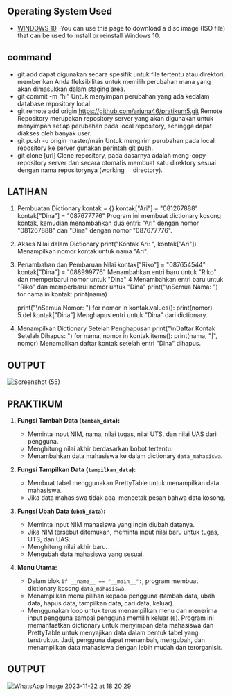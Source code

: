
## Operating System Used
* [WINDOWS 10](https://www.microsoft.com/software-download/windows10) -You can use this page to download a disc image (ISO file) that can be used to install or reinstall Windows 10.
## command 
 - git add dapat digunakan secara spesifik untuk file tertentu atau direktori, memberikan Anda fleksibilitas untuk memilih perubahan mana yang akan dimasukkan dalam staging 
  area.
 - git commit -m “hi” Untuk menyimpan perubahan yang ada kedalam database repository local
 - git remote add origin https://github.com/arjuna46/pratikum5.git Remote Repository merupakan repository server yang akan digunakan untuk menyimpan setiap perubahan pada 
   local repository, sehingga dapat diakses oleh banyak user.
 - git push -u origin master/main Untuk mengirim perubahan pada local repository ke server gunakan perintah git push.
 - git clone [url] Clone repository, pada dasarnya adalah meng-copy repository server dan secara otomatis membuat satu direktory sesuai dengan nama repositorynya (working 
   directory).
## LATIHAN
  1. Pembuatan Dictionary 
  kontak = {}
  kontak["Ari"] = "081267888"
  kontak["Dina"] = "087677776"
  Program ini membuat dictionary kosong kontak, kemudian menambahkan dua entri: "Ari" dengan nomor "081267888" dan "Dina" dengan nomor "087677776".
  2. Akses Nilai dalam Dictionary
     print("Kontak Ari: ", kontak["Ari"])
      Menampilkan nomor kontak untuk nama "Ari".
  3. Penambahan dan Pembaruan Nilai
     kontak["Riko"] = "087654544"
     kontak["Dina"] = "088999776"
     Menambahkan entri baru untuk "Riko" dan memperbarui nomor untuk "Dina"
  4 Menambahkan entri baru untuk "Riko" dan memperbarui nomor untuk "Dina"
     print("\nSemua Nama: ")
     for nama in kontak:
    print(nama)

     print("\nSemua Nomor: ")
     for nomor in kontak.values():
    print(nomor)
  5.del kontak["Dina"]
    Menghapus entri untuk "Dina" dari dictionary.
  6. Menampilkan Dictionary Setelah Penghapusan
    print("\nDaftar Kontak Setelah Dihapus: ")
    for nama, nomor in kontak.items():
    print(nama, "|", nomor)
    Menampilkan daftar kontak setelah entri "Dina" dihapus.
## OUTPUT
![Screenshot (55)](https://github.com/arjuna46/pratikum5/assets/147571007/1fd2062a-1a6b-44d8-8bd3-f380a5349f8a)

## PRAKTIKUM
1. **Fungsi Tambah Data (`tambah_data`):**
   - Meminta input NIM, nama, nilai tugas, nilai UTS, dan nilai UAS dari pengguna.
   - Menghitung nilai akhir berdasarkan bobot tertentu.
   - Menambahkan data mahasiswa ke dalam dictionary `data_mahasiswa`.

2. **Fungsi Tampilkan Data (`tampilkan_data`):**
   - Membuat tabel menggunakan PrettyTable untuk menampilkan data mahasiswa.
   - Jika data mahasiswa tidak ada, mencetak pesan bahwa data kosong.

3. **Fungsi Ubah Data (`ubah_data`):**
   - Meminta input NIM mahasiswa yang ingin diubah datanya.
   - Jika NIM tersebut ditemukan, meminta input nilai baru untuk tugas, UTS, dan UAS.
   - Menghitung nilai akhir baru.
   - Mengubah data mahasiswa yang sesuai.

4. **Menu Utama:**
   - Dalam blok `if __name__ == "__main__":`, program membuat dictionary kosong `data_mahasiswa`.
   - Menampilkan menu pilihan kepada pengguna (tambah data, ubah data, hapus data, tampilkan data, cari data, keluar).
   - Menggunakan loop untuk terus menampilkan menu dan menerima input pengguna sampai pengguna memilih keluar (`6`).
  Program ini memanfaatkan dictionary untuk menyimpan data mahasiswa dan PrettyTable untuk menyajikan data dalam bentuk tabel yang terstruktur. Jadi, pengguna dapat menambah, mengubah, dan menampilkan data mahasiswa dengan lebih mudah dan terorganisir.
  ## OUTPUT
  ![WhatsApp Image 2023-11-22 at 18 20 29](https://github.com/arjuna46/pratikum5/assets/147571007/cdfbebf4-540f-470a-831b-4cd6d295e1c2)
